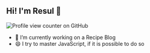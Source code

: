## Hi! I'm Resul 👋
![Profile view counter on GitHub](https://komarev.com/ghpvc/?username=resul-elezi&abbreviated=true&color=45BDED)

<!--
**resul-elezi/resul-elezi** is a ✨ _special_ ✨ repository because its `README.md` (this file) appears on your GitHub profile.

Here are some ideas to get you started:

- 🔭 I’m currently working on ...

- 👯 I’m looking to collaborate on ...
- 🤔 I’m looking for help with ...
- 💬 Ask me about ...
- 📫 How to reach me: ...
- 😄 Pronouns: ...
- ⚡ Fun fact: ...
-->
- 🔭 I’m currently working on a Recipe Blog
- 😄 I try to master JavaScript, if it is possible to do so


